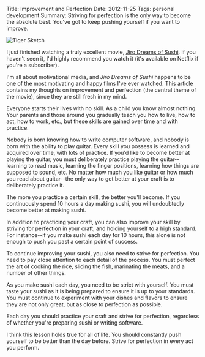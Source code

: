 Title: Improvement and Perfection
Date: 2012-11-25
Tags: personal development
Summary:
    Striving for perfection is the only way to become the absolute best.  You've
    got to keep pushing yourself if you want to improve.


![Tiger Sketch][]


I just finished watching a truly excellent movie, [Jiro Dreams of Sushi][].  If
you haven't seen it, I'd highly recommend you watch it (it's available on
Netflix if you're a subscriber).

I'm all about motivational media, and *Jiro Dreams of Sushi* happens to be one
of the most motivating and happy films I've ever watched.  This article
contains my thoughts on improvement and perfection (the central theme of the
movie), since they are still fresh in my mind.

Everyone starts their lives with no skill.  As a child you know almost nothing.
Your parents and those around you gradually teach you how to live, how to act,
how to work, etc., but these skills are gained over time and with practice.

Nobody is born knowing how to write computer software, and nobody is born with
the ability to play guitar.  Every skill you possess is learned and acquired
over time, with lots of practice.  If you'd like to become better at playing
the guitar, you must deliberately practice playing the guitar--learning to read
music, learning the finger positions, learning how things are supposed to
sound, etc.  No matter how much you like guitar or how much you read about
guitar--the only way to get better at your craft is to deliberately practice
it.

The more you practice a certain skill, the better you'll become.  If you
continuously spend 10 hours a day making sushi, you will undoubtedly become
better at making sushi.

In addition to practicing your craft, you can also improve your skill by
striving for perfection in your craft, and holding yourself to a high standard.
For instance--if you make sushi each day for 10 hours, this alone is not enough
to push you past a certain point of success.

To continue improving your sushi, you also need to strive for perfection.  You
need to pay close attention to each detail of the process.  You must perfect
the art of cooking the rice, slicing the fish, marinating the meats, and a
number of other things.

As you make sushi each day, you need to be strict with yourself.  You must
taste your sushi as it is being prepared to ensure it is up to your standards.
You must continue to experiment with your dishes and flavors to ensure they are
not only great, but as close to perfection as possible.

Each day you should practice your craft and strive for perfection, regardless
of whether you're preparing sushi or writing software.

I think this lesson holds true for all of life.  You should constantly push
yourself to be better than the day before.  Strive for perfection in every act
you perform.


  [Tiger Sketch]: {filename}/images/2012/tiger-sketch.png "Tiger Sketch"
  [Jiro Dreams of Sushi]: http://www.amazon.com/gp/product/B007UW9WOQ/ref=as_li_ss_tl?ie=UTF8&camp=1789&creative=390957&creativeASIN=B007UW9WOQ&linkCode=as2&tag=rdegges-20 "Jiro Dreams of Sushi"
